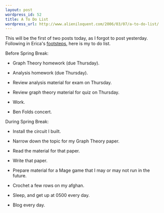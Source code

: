 ```yaml
---
layout: post
wordpress_id: 52
title: A To Do List
wordpress_url: http://www.alieniloquent.com/2006/03/07/a-to-do-list/
---
```

This will be the first of two posts today, as I forgot to post yesterday.
Following in Erica's [footsteps][1], here is my to do list.

Before Spring Break:

  * Graph Theory homework (due Thursday).

  * Analysis homework (due Thursday).

  * Review analysis material for exam on Thursday.

  * Review graph theory material for quiz on Thursday.

  * Work.

  * Ben Folds concert.

During Spring Break:

  * Install the circuit I built.

  * Narrow down the topic for my Graph Theory paper.

  * Read the material for that paper.

  * Write that paper.

  * Prepare material for a Mage game that I may or may not run in the future.

  * Crochet a few rows on my afghan.

  * Sleep, and get up at 0500 every day.

  * Blog every day.

   [1]: http://www.sperari.com/archives/2006/03/06/to-dos/

